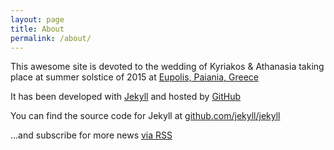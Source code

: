 ```yaml
---
layout: page
title: About
permalink: /about/
---
```


This awesome site is devoted to the wedding of Kyriakos & Athanasia
taking place at summer solstice of 2015 at [Eupolis, Paiania, Greece](https://goo.gl/maps/9Qlg3)

It has been developed with [Jekyll](http://jekyllrb.com/) and hosted by [GitHub](https://github.com)

You can find the source code for Jekyll at [github.com/jekyll/jekyll](https://github.com/jekyll/jekyll)

<p class="rss-subscribe">
    ...and subscribe for more news <a href="{{ "/feed.xml" | prepend: site.baseurl | prepend: site.url }}">via RSS</a>
</p>
